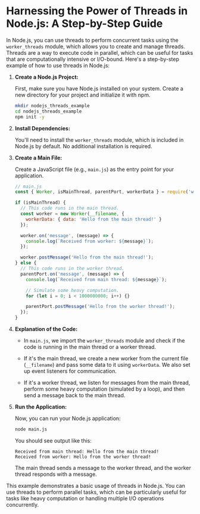 # Harnessing the Power of Threads in Node.js: A Step-by-Step Guide

In Node.js, you can use threads to perform concurrent tasks using the `worker_threads` module, which allows you to create and manage threads. Threads are a way to execute code in parallel, which can be useful for tasks that are computationally intensive or I/O-bound. Here's a step-by-step example of how to use threads in Node.js:

1. **Create a Node.js Project:**

   First, make sure you have Node.js installed on your system. Create a new directory for your project and initialize it with npm.

   ```bash
   mkdir nodejs_threads_example
   cd nodejs_threads_example
   npm init -y
   ```

2. **Install Dependencies:**

   You'll need to install the `worker_threads` module, which is included in Node.js by default. No additional installation is required.

3. **Create a Main File:**

   Create a JavaScript file (e.g., `main.js`) as the entry point for your application.

   ```javascript
   // main.js
   const { Worker, isMainThread, parentPort, workerData } = require('worker_threads');

   if (isMainThread) {
     // This code runs in the main thread.
     const worker = new Worker(__filename, {
       workerData: { data: 'Hello from the main thread!' }
     });

     worker.on('message', (message) => {
       console.log(`Received from worker: ${message}`);
     });

     worker.postMessage('Hello from the main thread!');
   } else {
     // This code runs in the worker thread.
     parentPort.on('message', (message) => {
       console.log(`Received from main thread: ${message}`);

       // Simulate some heavy computation.
       for (let i = 0; i < 1000000000; i++) {}

       parentPort.postMessage('Hello from the worker thread!');
     });
   }
   ```

4. **Explanation of the Code:**

   - In `main.js`, we import the `worker_threads` module and check if the code is running in the main thread or a worker thread.

   - If it's the main thread, we create a new worker from the current file (`__filename`) and pass some data to it using `workerData`. We also set up event listeners for communication.

   - If it's a worker thread, we listen for messages from the main thread, perform some heavy computation (simulated by a loop), and then send a message back to the main thread.

5. **Run the Application:**

   Now, you can run your Node.js application:

   ```bash
   node main.js
   ```

   You should see output like this:

   ```
   Received from main thread: Hello from the main thread!
   Received from worker: Hello from the worker thread!
   ```

   The main thread sends a message to the worker thread, and the worker thread responds with a message.

This example demonstrates a basic usage of threads in Node.js. You can use threads to perform parallel tasks, which can be particularly useful for tasks like heavy computation or handling multiple I/O operations concurrently.